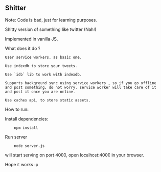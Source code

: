## Shitter
Note: Code is bad, just for learning purposes.

Shitty version of something like twitter (Nah!)

Implemented in vanilla JS.

What does it do ?

    User service workers, as basic one.

    Use indexdb to store your tweets.

    Use `idb` lib to work with indexdb.

    Supports background sync using service workers , so if you go offline and post something, do not worry, service worker will take care of it and post it once you are online.

    Use caches api, to store static assets.

How to run:

Install dependencies:
```
    npm install
```

Run server
```
    node server.js
```

will start serving on port 4000, open localhost:4000 in your browser.

Hope it works :p 
